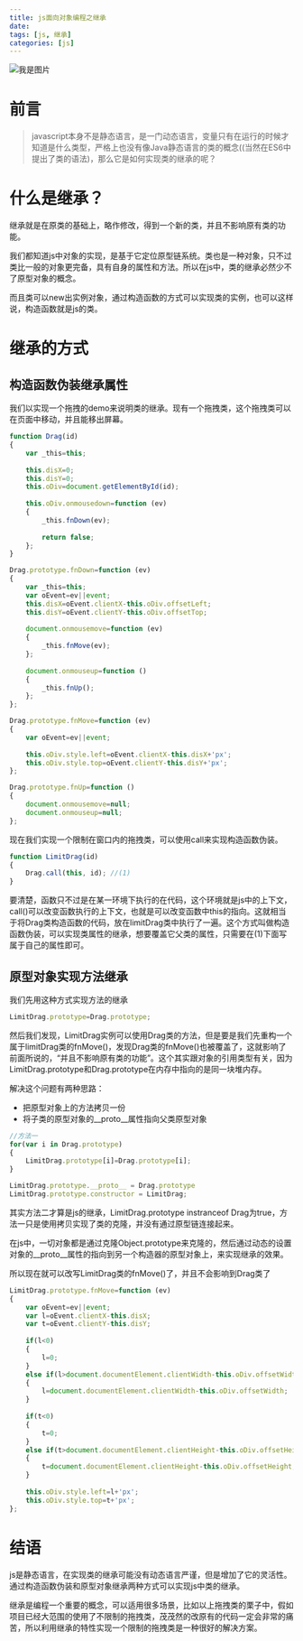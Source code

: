 ```yaml
---
title: js面向对象编程之继承
date: 
tags: [js, 继承]
categories: [js]
---
```


![我是图片](https://ss0.bdstatic.com/70cFvHSh_Q1YnxGkpoWK1HF6hhy/it/u=1310394567,277925733&fm=27&gp=0.jpg)

# 前言
> javascript本身不是静态语言，是一门动态语言，变量只有在运行的时候才知道是什么类型，严格上也没有像Java静态语言的类的概念((当然在ES6中提出了类的语法)，那么它是如何实现类的继承的呢？

<!--more-->

# 什么是继承？

继承就是在原类的基础上，略作修改，得到一个新的类，并且不影响原有类的功能。

我们都知道js中对象的实现，是基于它定位原型链系统。类也是一种对象，只不过类比一般的对象更完备，具有自身的属性和方法。所以在js中，类的继承必然少不了原型对象的概念。

而且类可以new出实例对象，通过构造函数的方式可以实现类的实例，也可以这样说，构造函数就是js的类。

# 继承的方式

## 构造函数伪装继承属性

我们以实现一个拖拽的demo来说明类的继承。现有一个拖拽类，这个拖拽类可以在页面中移动，并且能移出屏幕。

```js
function Drag(id)
{
	var _this=this;
	
	this.disX=0;
	this.disY=0;
	this.oDiv=document.getElementById(id);
	
	this.oDiv.onmousedown=function (ev)
	{
		_this.fnDown(ev);
		
		return false;
	};
}

Drag.prototype.fnDown=function (ev)
{
	var _this=this;
	var oEvent=ev||event;
	this.disX=oEvent.clientX-this.oDiv.offsetLeft;
	this.disY=oEvent.clientY-this.oDiv.offsetTop;
	
	document.onmousemove=function (ev)
	{
		_this.fnMove(ev);
	};
	
	document.onmouseup=function ()
	{
		_this.fnUp();
	};
};

Drag.prototype.fnMove=function (ev)
{
	var oEvent=ev||event;
	
	this.oDiv.style.left=oEvent.clientX-this.disX+'px';
	this.oDiv.style.top=oEvent.clientY-this.disY+'px';
};

Drag.prototype.fnUp=function ()
{
	document.onmousemove=null;
	document.onmouseup=null;
};
```

现在我们实现一个限制在窗口内的拖拽类，可以使用call来实现构造函数伪装。
```js
function LimitDrag(id)
{
	Drag.call(this, id); //(1)
}
```

要清楚，函数只不过是在某一环境下执行的在代码，这个环境就是js中的上下文，call()可以改变函数执行的上下文，也就是可以改变函数中this的指向。这就相当于将Drag类构造函数的代码，放在limitDrag类中执行了一遍。这个方式叫做构造函数伪装，可以实现类属性的继承，想要覆盖它父类的属性，只需要在(1)下面写属于自己的属性即可。

## 原型对象实现方法继承

我们先用这种方式实现方法的继承

```js
LimitDrag.prototype=Drag.prototype;
```

然后我们发现，LimitDrag实例可以使用Drag类的方法，但是要是我们先重构一个属于limitDrag类的fnMove()，发现Drag类的fnMove()也被覆盖了，这就影响了前面所说的，“并且不影响原有类的功能”。这个其实跟对象的引用类型有关，因为LimitDrag.prototype和Drag.prototype在内存中指向的是同一块堆内存。

解决这个问题有两种思路：
* 把原型对象上的方法拷贝一份
* 将子类的原型对象的__proto__属性指向父类原型对象

```js
//方法一
for(var i in Drag.prototype)
{
	LimitDrag.prototype[i]=Drag.prototype[i];
}
```

```js
LimitDrag.prototype.__proto__ = Drag.prototype
LimitDrag.prototype.constructor = LimitDrag;
```

其实方法二才算是js的继承，LimitDrag.prototype instranceof Drag为true，方法一只是使用拷贝实现了类的克隆，并没有通过原型链连接起来。

在js中，一切对象都是通过克隆Object.prototype来克隆的，然后通过动态的设置对象的__proto__属性的指向到另一个构造器的原型对象上，来实现继承的效果。

所以现在就可以改写LimitDrag类的fnMove()了，并且不会影响到Drag类了

```js
LimitDrag.prototype.fnMove=function (ev)
{
	var oEvent=ev||event;
	var l=oEvent.clientX-this.disX;
	var t=oEvent.clientY-this.disY;
	
	if(l<0)
	{
		l=0;
	}
	else if(l>document.documentElement.clientWidth-this.oDiv.offsetWidth)
	{
		l=document.documentElement.clientWidth-this.oDiv.offsetWidth;
	}
	
	if(t<0)
	{
		t=0;
	}
	else if(t>document.documentElement.clientHeight-this.oDiv.offsetHeight)
	{
		t=document.documentElement.clientHeight-this.oDiv.offsetHeight;
	}
	
	this.oDiv.style.left=l+'px';
	this.oDiv.style.top=t+'px';
};
```

# 结语

js是静态语言，在实现类的继承可能没有动态语言严谨，但是增加了它的灵活性。通过构造函数伪装和原型对象继承两种方式可以实现js中类的继承。

继承是编程一个重要的概念，可以适用很多场景，比如以上拖拽类的栗子中，假如项目已经大范围的使用了不限制的拖拽类，茂茂然的改原有的代码一定会非常的痛苦，所以利用继承的特性实现一个限制的拖拽类是一种很好的解决方案。